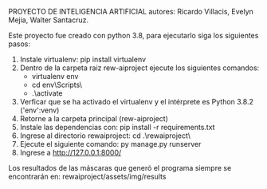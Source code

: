 PROYECTO DE INTELIGENCIA ARTIFICIAL
autores: Ricardo Villacis, Evelyn Mejia, Walter Santacruz.

Este proyecto fue creado con python 3.8, para ejecutarlo siga los siguientes pasos:

1. Instale virtualenv: pip install virtualenv
2. Dentro de la carpeta raiz rew-aiproject ejecute los siguientes comandos:
   - virtualenv env
   - cd env\Scripts\
   - .\activate
3. Verficar que se ha activado el virtualenv y el intérprete es Python 3.8.2 ('env':venv)
4. Retorne a la carpeta principal (rew-aiproject)
5. Instale las dependencias con: pip install -r requirements.txt
6. Ingrese al directorio rewaiproject:  cd .\rewaiproject\ 
7. Ejecute el siguiente comando: py manage.py runserver
8. Ingrese a http://127.0.0.1:8000/

Los resultados de las máscaras que generó el programa siempre se encontrarán en: rewaiproject/assets/img/results 

